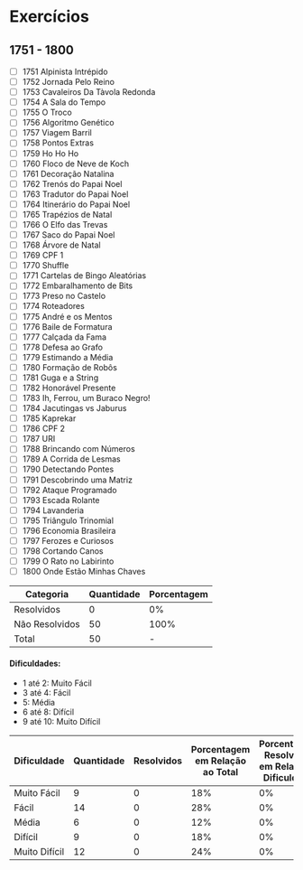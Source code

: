 # Exercícios
## 1751 - 1800

- [ ] 1751	Alpinista Intrépido
- [ ] 1752	Jornada Pelo Reino
- [ ] 1753	Cavaleiros Da Tàvola Redonda
- [ ] 1754	A Sala do Tempo
- [ ] 1755	O Troco
- [ ] 1756	Algoritmo Genético
- [ ] 1757	Viagem Barril
- [ ] 1758	Pontos Extras
- [ ] 1759	Ho Ho Ho
- [ ] 1760	Floco de Neve de Koch
- [ ] 1761	Decoração Natalina
- [ ] 1762	Trenós do Papai Noel
- [ ] 1763	Tradutor do Papai Noel
- [ ] 1764	Itinerário do Papai Noel
- [ ] 1765	Trapézios de Natal
- [ ] 1766	O Elfo das Trevas
- [ ] 1767	Saco do Papai Noel
- [ ] 1768	Árvore de Natal
- [ ] 1769	CPF 1
- [ ] 1770	Shuffle
- [ ] 1771	Cartelas de Bingo Aleatórias
- [ ] 1772	Embaralhamento de Bits
- [ ] 1773	Preso no Castelo
- [ ] 1774	Roteadores
- [ ] 1775	André e os Mentos
- [ ] 1776	Baile de Formatura
- [ ] 1777	Calçada da Fama
- [ ] 1778	Defesa ao Grafo
- [ ] 1779	Estimando a Média
- [ ] 1780	Formação de Robôs
- [ ] 1781	Guga e a String
- [ ] 1782	Honorável Presente
- [ ] 1783	Ih, Ferrou, um Buraco Negro!
- [ ] 1784	Jacutingas vs Jaburus
- [ ] 1785	Kaprekar
- [ ] 1786	CPF 2
- [ ] 1787	URI
- [ ] 1788	Brincando com Números
- [ ] 1789	A Corrida de Lesmas
- [ ] 1790	Detectando Pontes
- [ ] 1791	Descobrindo uma Matriz
- [ ] 1792	Ataque Programado
- [ ] 1793	Escada Rolante
- [ ] 1794	Lavanderia
- [ ] 1795	Triângulo Trinomial
- [ ] 1796	Economia Brasileira
- [ ] 1797	Ferozes e Curiosos
- [ ] 1798	Cortando Canos
- [ ] 1799	O Rato no Labirinto
- [ ] 1800	Onde Estão Minhas Chaves

| Categoria  | Quantidade | Porcentagem |
| ------------- | ------------- | ------------- |
| Resolvidos | 0 | 0% |
| Não Resolvidos  | 50 | 100% |
| Total  | 50 | - |

#### Dificuldades:
- 1 até 2: Muito Fácil
- 3 até 4: Fácil
- 5: Média
- 6 até 8: Difícil
- 9 até 10: Muito Difícil

| Dificuldade | Quantidade | Resolvidos | Porcentagem em Relação ao Total | Porcentagem Resolvidos em Relação à Dificuldade|
| ------------- | ------------- | ------------- | ------------- | ------------- |
| Muito Fácil | 9 | 0 | 18% | 0% |
| Fácil | 14 | 0 | 28% | 0% |
| Média | 6 | 0 | 12% | 0% |
| Difícil | 9 | 0 | 18% | 0% |
| Muito Difícil | 12 | 0 | 24% | 0% |

